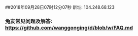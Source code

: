##2018年09月28日07时12分07秒 新址: 104.248.68.123
### 兔友常见问题及解答: https://github.com/wanggonging/d/blob/w/FAQ.md
